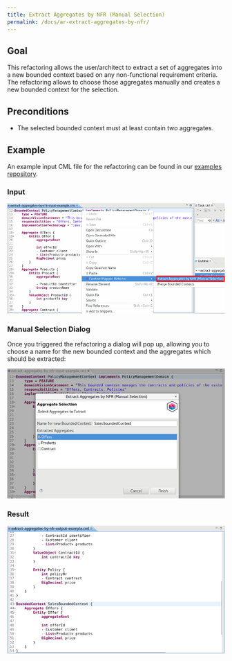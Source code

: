 ```yaml
---
title: Extract Aggregates by NFR (Manual Selection)
permalink: /docs/ar-extract-aggregates-by-nfr/
---
```


## Goal
This refactoring allows the user/architect to extract a set of aggregates into a new bounded context based on any non-functional
requirement criteria. The refactoring allows to choose those aggregates manually and creates a new bounded context for the selection.

## Preconditions
 * The selected bounded context must at least contain two aggregates.

## Example
An example input CML file for the refactoring can be found in our [examples repository](https://github.com/ContextMapper/context-mapper-examples/tree/master/src/main/resources/architectural-refactorings).

### Input
<a href="/img/extract-aggregates-by-nfr-input.png">![Extract Aggregates by NFR Example Input](/img/extract-aggregates-by-nfr-input.png)</a>

### Manual Selection Dialog
Once you triggered the refactoring a dialog will pop up, allowing you to choose a name for the new bounded context and the aggregates
which should be extracted:

<a href="/img/extract-aggregates-by-nfr-dialog.png">![Extract Aggregates by NFR Example Dialog](/img/extract-aggregates-by-nfr-dialog.png)</a>

### Result
<a href="/img/extract-aggregates-by-nfr-output.png">![Extract Aggregates by NFR Example Output](/img/extract-aggregates-by-nfr-output.png)</a>
